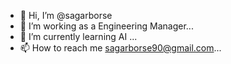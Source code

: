 - 👋 Hi, I’m @sagarborse
- 👀 I’m working as a Engineering Manager...
- 🌱 I’m currently learning AI ...
- 📫 How to reach me sagarborse90@gmail.com...

<!---
sagarborse/sagarborse is a ✨ special ✨ repository because its `README.md` (this file) appears on your GitHub profile.
You can click the Preview link to take a look at your changes.
--->
